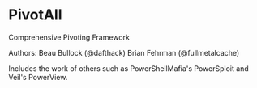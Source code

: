 # PivotAll
Comprehensive Pivoting Framework

Authors:
Beau Bullock (@dafthack)
Brian Fehrman (@fullmetalcache)

Includes the work of others such as PowerShellMafia's PowerSploit and Veil's PowerView.
